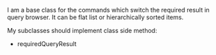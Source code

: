 I am a base class for the commands which switch the required result in query browser.
It can be flat list or hierarchically sorted items.

My subclasses should implement class side method:

- requiredQueryResult